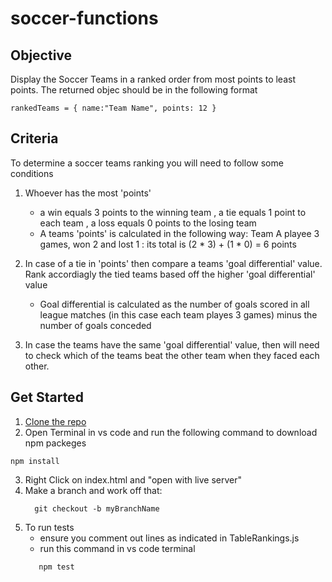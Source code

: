 # soccer-functions

## Objective 

Display the Soccer Teams in a ranked order from most points to least points. The returned objec should be in the following format 

```
rankedTeams = { name:"Team Name", points: 12 } 
```

## Criteria 

To determine a soccer teams ranking you will need to follow some conditions 
 1. Whoever has the most 'points' 
    - a win equals 3 points to the winning team , a tie equals 1 point to each team , a loss equals 0 points to the losing team 
    - A teams 'points' is calculated in the following way: Team A playee 3 games, won 2 and lost 1 : its total is (2 * 3) + (1 * 0) = 6 points 
    
 2. In case of a tie in 'points' then compare a teams 'goal differential' value. Rank accordiagly the tied teams based off the higher 'goal differential' value
    - Goal differential is calculated as the number of goals scored in all league matches (in this case each team playes 3 games)  minus the number of goals conceded
    
 3. In case the teams have the same 'goal differential' value, then will need to check which of the teams beat the other team when they faced each other. 
 
 
 ## Get Started
  1. [Clone the repo](https://docs.github.com/en/repositories/creating-and-managing-repositories/cloning-a-repository) 
  2. Open Terminal in vs code and run the following command to download npm packeges 
  ```
  npm install
  ```
  3. Right Click on index.html and "open with live server" 
  4. Make a branch and work off that:
        ```
          git checkout -b myBranchName
       ```
  4. To run tests
      - ensure you comment out lines as indicated in TableRankings.js 
      - run this command in vs code terminal 
       ```
          npm test
       ```
     
 
